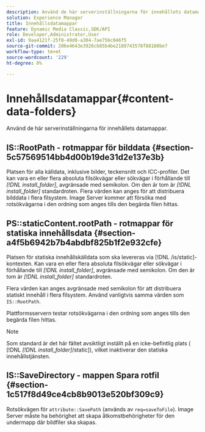 ```yaml
---
description: Använd de här serverinställningarna för innehållets datamappar.
solution: Experience Manager
title: Innehållsdatamappar
feature: Dynamic Media Classic,SDK/API
role: Developer,Administrator,User
exl-id: 9aa4121f-25f8-49d0-a304-7ae756c046f5
source-git-commit: 206e4643e3926cb85b4be2189743578f88180be7
workflow-type: tm+mt
source-wordcount: '229'
ht-degree: 0%

---
```


# Innehållsdatamappar{#content-data-folders}

Använd de här serverinställningarna för innehållets datamappar.

## IS::RootPath - rotmappar för bilddata {#section-5c57569514bb4d00b19de31d2e137e3b}

Platsen för alla källdata, inklusive bilder, teckensnitt och ICC-profiler. Det kan vara en eller flera absoluta filsökvägar eller sökvägar i förhållande till *[!DNL install_folder]*, avgränsade med semikolon. Om den är tom är *[!DNL install_folder]* standardroten. Flera värden kan anges för att distribuera bilddata i flera filsystem. Image Server kommer att försöka med rotsökvägarna i den ordning som anges tills den begärda filen hittas.

## PS::staticContent.rootPath - rotmappar för statiska innehållsdata {#section-a4f5b6942b7b4abdbf825b1f2e932cfe}

Platsen för statiska innehållskälldata som ska levereras via [!DNL /is/static]-kontexten. Kan vara en eller flera absoluta filsökvägar eller sökvägar i förhållande till *[!DNL install_folder]*, avgränsade med semikolon. Om den är tom är *[!DNL install_folder]* standardroten.

Flera värden kan anges avgränsade med semikolon för att distribuera statiskt innehåll i flera filsystem. Använd vanligtvis samma värden som `IS::RootPath`.

Plattformsservern testar rotsökvägarna i den ordning som anges tills den begärda filen hittas.

>[!NOTE]
>
>Som standard är det här fältet avsiktligt inställt på en icke-befintlig plats ( [!DNL *[!DNL install_folder]*/static]), vilket inaktiverar den statiska innehållstjänsten.

## IS::SaveDirectory - mappen Spara rotfil {#section-1c517f8d49ce4cb8b9013e520bf309c9}

Rotsökvägen för `attribute::SavePath` (används av `req=saveToFile`). Image Server måste ha behörighet att skapa åtkomstbehörigheter för den undermapp där bildfiler ska skapas.
